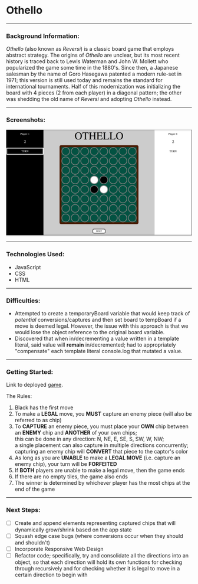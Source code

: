 # Othello

---
### Background Information:

*Othello* (also known as *Reversi*) is a classic board game that employs abstract strategy. The origins of *Othello* are unclear, but its most recent history is traced back to Lewis Waterman and John W. Mollett who popularized the game some time in the 1880's. Since then, a Japanese salesman by the name of Goro Hasegawa patented a modern rule-set in 1971; this version is still used today and remains the standard for international tournaments. Half of this modernization was initializing the board with 4 pieces (2 from each player) in a diagonal pattern; the other was shedding the old name of *Reversi* and adopting *Othello* instead.

---

### Screenshots:
![Othello Screenshot](images/OthelloSS.png)

---

### Technologies Used:
- JavaScript
- CSS
- HTML

---

### Difficulties:

- Attempted to create a temporaryBoard variable that would keep track of *potential* conversions/captures and then set board to tempBoard if a move is deemed legal. However, the issue with this approach is that we would lose the object reference to the original board variable.
- Discovered that when in/decrementing a value written in a template literal, said value will **remain** in/decremented; had to appropriately "compensate" each template literal console.log that mutated a value. 

---

### Getting Started:

Link to deployed [game](https://pages.git.generalassemb.ly/chung972/SEI-Project-1/).

The Rules:
1. Black has the first move
2. To make a **LEGAL** move, you **MUST** capture an enemy piece (will also be referred to as chip)
3. To **CAPTURE** an enemy piece, you must place your **OWN** chip between an **ENEMY** chip and **ANOTHER** of your own chips;\
this can be done in any direction: N, NE, E, SE, S, SW, W, NW;\
a single placement can also capture in multiple directions concurrently;\
capturing an enemy chip will **CONVERT** that piece to the captor's color
4. As long as you are **UNABLE** to make a **LEGAL MOVE** (i.e. capture an enemy chip), your turn will be **FORFEITED**
5. If **BOTH** players are unable to make a legal move, then the game ends
6. If there are no empty tiles, the game also ends
7. The winner is determined by whichever player has the most chips at the end of the game

---

### Next Steps:

- [ ] Create and append elements representing captured chips that will dynamically grow/shrink based on the app state
- [ ] Squash edge case bugs (where conversions occur when they should and shouldn't)
- [ ] Incorporate Responsive Web Design
- [ ] Refactor code; specifically, try and consolidate all the directions into an object, so that each direction will hold its own functions for checking through recursively and for checking whether it is legal to move in a certain direction to begin with

